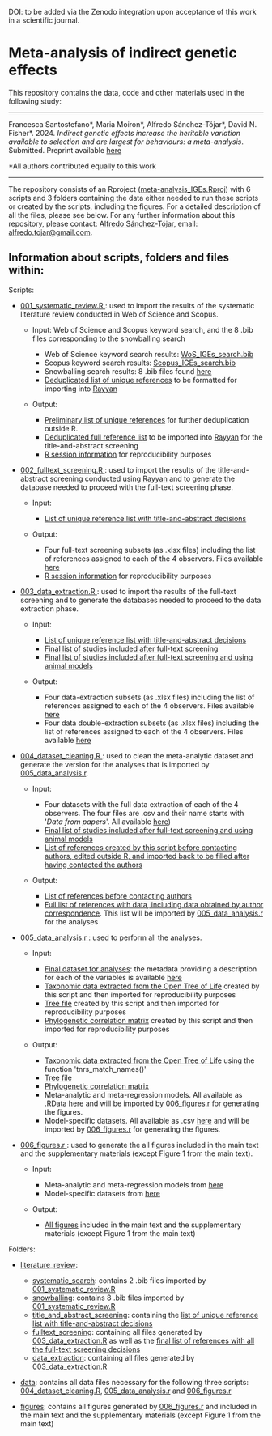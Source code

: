 DOI: to be added via the Zenodo integration upon acceptance of this work in a scientific journal.

# Meta-analysis of indirect genetic effects

This repository contains the data, code and other materials used in the following study:

---

Francesca Santostefano*, Maria Moiron*, Alfredo Sánchez-Tójar*, David N. Fisher*. 2024. *Indirect genetic effects increase the heritable variation available to selection and are largest for behaviours: a meta-analysis*. Submitted. Preprint available [here](LINK)

*All authors contributed equally to this work

---

The repository consists of an Rproject ([meta-analysis_IGEs.Rproj](https://github.com/ASanchez-Tojar/meta-analysis_IGEs/blob/main/meta-analysis_IGEs.Rproj)) with 6 scripts and 3 folders containing the data either needed to run these scripts or created by the scripts, including the figures. For a detailed description of all the files, please see below. For any further information about this repository, please contact: [Alfredo Sánchez-Tójar](https://scholar.google.co.uk/citations?hl=en&user=Sh-Rjq8AAAAJ&view_op=list_works&sortby=pubdate), email: alfredo.tojar@gmail.com. 

## Information about scripts, folders and files within:

Scripts:
-	[001_systematic_review.R ](https://github.com/ASanchez-Tojar/meta-analysis_IGEs/blob/main/001_systematic_review.R): used to import the results of the systematic literature review conducted in Web of Science and Scopus.
  
    * Input: Web of Science and Scopus keyword search, and the 8 .bib files corresponding to the snowballing search
      - Web of Science keyword search results: [WoS_IGEs_search.bib](https://github.com/ASanchez-Tojar/meta-analysis_IGEs/blob/main/literature_review/systematic_search/WoS_IGEs_search.bib)
      - Scopus keyword search results: [Scopus_IGEs_search.bib](https://github.com/ASanchez-Tojar/meta-analysis_IGEs/blob/main/literature_review/systematic_search/Scopus_IGEs_search.bib)
      - Snowballing search results: 8 .bib files found [here](https://github.com/ASanchez-Tojar/meta-analysis_IGEs/tree/main/literature_review/snowballing)
      - [Deduplicated list of unique references](https://github.com/ASanchez-Tojar/meta-analysis_IGEs/blob/main/literature_review/search_unique_references_extracted.csv) to be formatted for importing into [Rayyan](https://rayyan.qcri.org/)
    
    * Output:
      - [Preliminary list of unique references](https://github.com/ASanchez-Tojar/meta-analysis_IGEs/blob/main/literature_review/search_unique_references_extracted.csv) for further deduplication outside R.
      - [Deduplicated full reference list](https://github.com/ASanchez-Tojar/meta-analysis_IGEs/blob/main/literature_review/IGE_search_unique_references_rayyan.csv) to be imported into [Rayyan](https://rayyan.qcri.org/) for the title-and-abstract screening
      - [R session information](https://github.com/ASanchez-Tojar/meta-analysis_IGEs/blob/main/literature_review/deduplicating_Rpackages_session.txt) for reproducibility purposes
  
-	[002_fulltext_screening.R ](https://github.com/ASanchez-Tojar/meta-analysis_IGEs/blob/main/002_fulltext_screening.R): used to import the results of the title-and-abstract screening conducted using [Rayyan](https://rayyan.qcri.org/) and to generate the database needed to proceed with the full-text screening phase.
  
    * Input:
      - [List of unique reference list with title-and-abstract decisions](https://github.com/ASanchez-Tojar/meta-analysis_IGEs/blob/main/literature_review/title_and_abstract_screening/title-and-abstract_decisions_rayyan_studyID.csv)
    
    * Output:
      - Four full-text screening subsets (as .xlsx files) including the list of references assigned to each of the 4 observers. Files available [here](https://github.com/ASanchez-Tojar/meta-analysis_IGEs/tree/main/literature_review/fulltext_screening)
      - [R session information](https://github.com/ASanchez-Tojar/meta-analysis_IGEs/blob/main/literature_review/fulltext_screening/fulltext_templates_Rpackages_session.txt) for reproducibility purposes
      
-	[003_data_extraction.R ](https://github.com/ASanchez-Tojar/meta-analysis_IGEs/blob/main/003_data_extraction.R): used to import the results of the full-text screening and to generate the databases needed to proceed to the data extraction phase.
  
    * Input:
      - [List of unique reference list with title-and-abstract decisions](https://github.com/ASanchez-Tojar/meta-analysis_IGEs/blob/main/literature_review/title_and_abstract_screening/title-and-abstract_decisions_rayyan_studyID.csv)
      - [Final list of studies included after full-text screening](https://github.com/ASanchez-Tojar/meta-analysis_IGEs/blob/main/literature_review/fulltext_screening/Final_fulltext_screening_responses_including_conflict_resolution_google_form_data.xlsx)
      - [Final list of studies included after full-text screening and using animal models](https://github.com/ASanchez-Tojar/meta-analysis_IGEs/blob/main/literature_review/data_extraction/animal_model_papers_to_be_assigned_20200703.csv)
    
    * Output:
      - Four data-extraction subsets (as .xlsx files) including the list of references assigned to each of the 4 observers. Files available [here](https://github.com/ASanchez-Tojar/meta-analysis_IGEs/tree/main/literature_review/data_extraction)
      - Four data double-extraction subsets (as .xlsx files) including the list of references assigned to each of the 4 observers. Files available [here](https://github.com/ASanchez-Tojar/meta-analysis_IGEs/tree/main/literature_review/data_extraction/double-checking)
        
-	[004_dataset_cleaning.R ](https://github.com/ASanchez-Tojar/meta-analysis_IGEs/blob/main/004_dataset_cleaning.R): used to clean the meta-analytic dataset and generate the version for the analyses that is imported by [005_data_analysis.r](https://github.com/ASanchez-Tojar/meta-analysis_IGEs/blob/main/005_data_analysis.r).
  
    * Input:
      - Four datasets with the full data extraction of each of the 4 observers. The four files are .csv and their name starts with '*Data from papers*'. All available [here](https://github.com/ASanchez-Tojar/meta-analysis_IGEs/tree/main/data))
      - [Final list of studies included after full-text screening and using animal models](https://github.com/ASanchez-Tojar/meta-analysis_IGEs/blob/main/data/animal_model_papers_to_be_assigned_full.csv)
      - [List of references created by this script before contacting authors, edited outside R, and imported back to be filled after having contacted the authors](https://github.com/ASanchez-Tojar/meta-analysis_IGEs/blob/main/data/fulldataset.csv)
    
    * Output:
      - [List of references before contacting authors](https://github.com/ASanchez-Tojar/meta-analysis_IGEs/blob/main/data/fulldataset.csv)
      - [Full list of references with data, including data obtained by author correspondence](https://github.com/ASanchez-Tojar/meta-analysis_IGEs/blob/main/data/dataset_final_after_cleaning_and_adding_author_contact_FS_MM.csv). This list will be imported by [005_data_analysis.r](https://github.com/ASanchez-Tojar/meta-analysis_IGEs/blob/main/005_data_analysis.r) for the analyses
        
-	[005_data_analysis.r ](https://github.com/ASanchez-Tojar/meta-analysis_IGEs/blob/main/005_data_analysis.r): used to perform all the analyses.
  
    * Input: 
      - [Final dataset for analyses](https://github.com/ASanchez-Tojar/meta-analysis_IGEs/blob/main/data/dataset_final_after_cleaning_and_adding_author_contact_FS_MM.csv): the metadata providing a description for each of the variables is available [here](https://github.com/ASanchez-Tojar/meta-analysis_IGEs/blob/main/data/dataset_final_after_cleaning_and_adding_author_contact_FS_MM_METADATA.txt)
      - [Taxonomic data extracted from the Open Tree of Life](https://github.com/ASanchez-Tojar/meta-analysis_IGEs/blob/main/data/taxa_Open_Tree_of_Life.RData) created by this script and then imported for reproducibility purposes
      - [Tree file](https://github.com/ASanchez-Tojar/meta-analysis_IGEs/blob/main/data/tree.Rdata) created by this script and then imported for reproducibility purposes
      - [Phylogenetic correlation matrix](https://github.com/ASanchez-Tojar/meta-analysis_IGEs/blob/main/data/phylo_cor.Rdata) created by this script and then imported for reproducibility purposes
    
    * Output:
      - [Taxonomic data extracted from the Open Tree of Life](https://github.com/ASanchez-Tojar/meta-analysis_IGEs/blob/main/data/taxa_Open_Tree_of_Life.RData) using the function 'tnrs_match_names()'
      - [Tree file](https://github.com/ASanchez-Tojar/meta-analysis_IGEs/blob/main/data/tree.Rdata)
      - [Phylogenetic correlation matrix](https://github.com/ASanchez-Tojar/meta-analysis_IGEs/blob/main/data/phylo_cor.Rdata)
      - Meta-analytic and meta-regression models. All available as .RData [here](https://github.com/ASanchez-Tojar/meta-analysis_IGEs/tree/main/data/models) and will be imported by [006_figures.r](https://github.com/ASanchez-Tojar/meta-analysis_IGEs/blob/main/006_figures.r) for generating the figures.
      - Model-specific datasets. All available as .csv [here](https://github.com/ASanchez-Tojar/meta-analysis_IGEs/tree/main/data/subsets) and will be imported by [006_figures.r](https://github.com/ASanchez-Tojar/meta-analysis_IGEs/blob/main/006_figures.r) for generating the figures.
        
-	[006_figures.r ](https://github.com/ASanchez-Tojar/meta-analysis_IGEs/blob/main/006_figures.r): used to generate the all figures included in the main text and the supplementary materials (except Figure 1 from the main text).
  
    * Input:
      - Meta-analytic and meta-regression models from [here](https://github.com/ASanchez-Tojar/meta-analysis_IGEs/tree/main/data/models)
      - Model-specific datasets from [here](https://github.com/ASanchez-Tojar/meta-analysis_IGEs/tree/main/data/subsets)
    
    * Output:
      - [All figures](https://github.com/ASanchez-Tojar/meta-analysis_IGEs/tree/main/figures) included in the main text and the supplementary materials (except Figure 1 from the main text)

Folders:
-	[literature_review](https://github.com/ASanchez-Tojar/meta-analysis_IGEs/tree/main/literature_review):
    * [systematic_search](https://github.com/ASanchez-Tojar/meta-analysis_IGEs/tree/main/literature_review/systematic_search): contains 2 .bib files imported by [001_systematic_review.R](https://github.com/ASanchez-Tojar/meta-analysis_IGEs/blob/main/001_systematic_review.R)
    * [snowballing](https://github.com/ASanchez-Tojar/meta-analysis_IGEs/tree/main/literature_review/snowballing): contains 8 .bib files imported by [001_systematic_review.R](https://github.com/ASanchez-Tojar/meta-analysis_IGEs/blob/main/001_systematic_review.R)
    * [title_and_abstract_screening](https://github.com/ASanchez-Tojar/meta-analysis_IGEs/tree/main/literature_review/title_and_abstract_screening): containing the [list of unique reference list with title-and-abstract decisions](https://github.com/ASanchez-Tojar/meta-analysis_IGEs/blob/main/literature_review/title_and_abstract_screening/title-and-abstract_decisions_rayyan_studyID.csv)
    * [fulltext_screening](https://github.com/ASanchez-Tojar/meta-analysis_IGEs/tree/main/literature_review/fulltext_screening): containing all files generated by [003_data_extraction.R](https://github.com/ASanchez-Tojar/meta-analysis_IGEs/blob/main/003_data_extraction.R) as well as the [final list of references with all the full-text screening decisions](https://github.com/ASanchez-Tojar/meta-analysis_IGEs/blob/main/literature_review/fulltext_screening/Final_fulltext_screening_responses_including_conflict_resolution_google_form_data.xlsx)
    * [data_extraction](https://github.com/ASanchez-Tojar/meta-analysis_IGEs/tree/main/literature_review/data_extraction): containing all files generated by [003_data_extraction.R](https://github.com/ASanchez-Tojar/meta-analysis_IGEs/blob/main/003_data_extraction.R)

- [data](https://github.com/ASanchez-Tojar/meta-analysis_IGEs/tree/main/data): contains all data files necessary for the following three scripts: [004_dataset_cleaning.R](https://github.com/ASanchez-Tojar/meta-analysis_IGEs/blob/main/004_dataset_cleaning.R), [005_data_analysis.r](https://github.com/ASanchez-Tojar/meta-analysis_IGEs/blob/main/005_data_analysis.r) and [006_figures.r](https://github.com/ASanchez-Tojar/meta-analysis_IGEs/blob/main/006_figures.r)

- [figures](https://github.com/ASanchez-Tojar/meta-analysis_IGEs/tree/main/figures): contains all figures generated by [006_figures.r](https://github.com/ASanchez-Tojar/meta-analysis_IGEs/blob/main/006_figures.r) and included in the main text and the supplementary materials (except Figure 1 from the main text)
